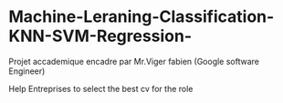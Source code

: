 # Machine-Leraning-Classification-KNN-SVM-Regression-


Projet accademique encadre par Mr.Viger fabien (Google software Engineer)

Help Entreprises to select the best cv for the role
